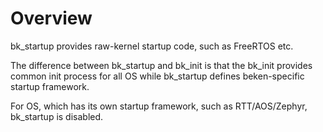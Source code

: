# Overview

bk_startup provides raw-kernel startup code, such as FreeRTOS etc.

The difference between bk_startup and bk_init is that the bk_init provides common
init process for all OS while bk_startup defines beken-specific startup framework.

For OS, which has its own startup framework, such as RTT/AOS/Zephyr, bk_startup is disabled.

